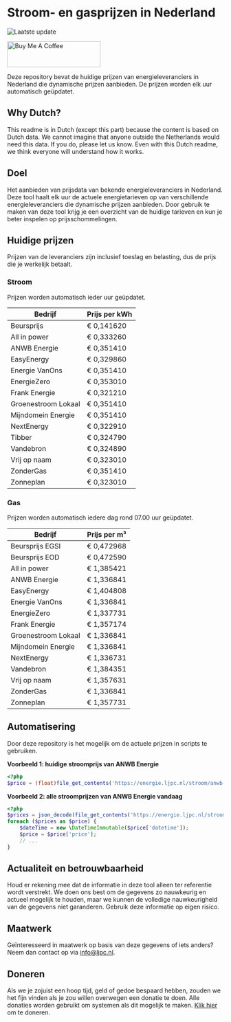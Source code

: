 # Stroom- en gasprijzen in Nederland

![Laatste update](https://img.shields.io/badge/laatste%20update-2024--12--03%2013%3A00%20CET-brightgreen)

<a href="https://www.buymeacoffee.com/Lars-" target="_blank"><img src="https://cdn.buymeacoffee.com/buttons/v2/default-orange.png" alt="Buy Me A Coffee" height="60" style="height: 60px !important;width: 217px !important;" ></a>

Deze repository bevat de huidige prijzen van energieleveranciers in Nederland die dynamische prijzen aanbieden. De prijzen worden elk uur automatisch geüpdatet.

## Why Dutch?

This readme is in Dutch (except this part) because the content is based on Dutch data. We cannot imagine that anyone outside the Netherlands would need this data. If you do, please let us know. Even with this Dutch readme, we think
everyone will understand how it works.

## Doel

Het aanbieden van prijsdata van bekende energieleveranciers in Nederland. Deze tool haalt elk uur de actuele energietarieven op van verschillende energieleveranciers die dynamische prijzen aanbieden. Door gebruik te maken van deze tool
krijg je een overzicht van de huidige tarieven en kun je beter inspelen op prijsschommelingen.

## Huidige prijzen

Prijzen van de leveranciers zijn inclusief toeslag en belasting, dus de prijs die je werkelijk betaalt.

### Stroom

Prijzen worden automatisch ieder uur geüpdatet.

 Bedrijf | Prijs per kWh 
---------|---------------
Beursprijs | € 0,141620
All in power | € 0,333260
ANWB Energie | € 0,351410
EasyEnergy | € 0,329860
Energie VanOns | € 0,351410
EnergieZero | € 0,353010
Frank Energie | € 0,321210
Groenestroom Lokaal | € 0,351410
Mijndomein Energie | € 0,351410
NextEnergy | € 0,322910
Tibber | € 0,324790
Vandebron | € 0,324890
Vrij op naam | € 0,323010
ZonderGas | € 0,351410
Zonneplan | € 0,323010


### Gas

Prijzen worden automatisch iedere dag rond 07.00 uur geüpdatet.

 Bedrijf | Prijs per m³ 
---------|--------------
Beursprijs EGSI | € 0,472968
Beursprijs EOD | € 0,472590
All in power | € 1,385421
ANWB Energie | € 1,336841
EasyEnergy | € 1,404808
Energie VanOns | € 1,336841
EnergieZero | € 1,337731
Frank Energie | € 1,357174
Groenestroom Lokaal | € 1,336841
Mijndomein Energie | € 1,336841
NextEnergy | € 1,336731
Vandebron | € 1,384351
Vrij op naam | € 1,357631
ZonderGas | € 1,336841
Zonneplan | € 1,357731


## Automatisering

Door deze repository is het mogelijk om de actuele prijzen in scripts te gebruiken.

**Voorbeeld 1: huidige stroomprijs van ANWB Energie**

```php
<?php
$price = (float)file_get_contents('https://energie.ljpc.nl/stroom/anwb-energie-nu.txt');

```

**Voorbeeld 2: alle stroomprijzen van ANWB Energie vandaag**

```php
<?php
$prices = json_decode(file_get_contents('https://energie.ljpc.nl/stroom/all-in-power-vandaag.json'),true);
foreach ($prices as $price) {
    $dateTime = new \DateTimeImmutable($price['datetime']);
    $price = $price['price'];
    // ...
}
```

## Actualiteit en betrouwbaarheid

Houd er rekening mee dat de informatie in deze tool alleen ter referentie wordt verstrekt. We doen ons best om de gegevens zo nauwkeurig en actueel mogelijk te houden, maar we kunnen de volledige nauwkeurigheid van de gegevens niet
garanderen. Gebruik deze informatie op eigen risico.

## Maatwerk

Geïnteresseerd in maatwerk op basis van deze gegevens of iets anders? Neem dan contact op
via [info@ljpc.nl](mailto:info@ljpc.nl?subject=Energie%20prijzen).

## Doneren

Als we je zojuist een hoop tijd, geld of gedoe bespaard hebben, zouden we het fijn vinden als je zou willen overwegen een
donatie te doen. Alle donaties worden gebruikt om systemen als dit mogelijk te
maken. [Klik hier](https://www.buymeacoffee.com/Lars-) om te doneren.
